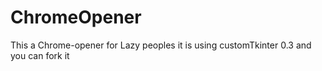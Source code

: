 # ChromeOpener
This a Chrome-opener for Lazy peoples
it is using customTkinter 0.3 and you can fork it 

